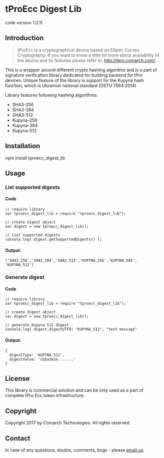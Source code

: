 # tProEcc Digest Lib
code version 1.0.11

## Introduction

> tProEcc is a cryptographical device based on Elliptic Curves Cryptography. If you want to know a little bit more about availability of the device and its features please refer to: http://tpro.comarch.com/.

This is a wrapper around different crypto hashing algoritms and is a part of signature verification library dedicated for building backend for tPro devices. Unique feature of the library is support for the Kupyna hash function, which is Ukrainian national standard (DSTU 7564:2014)

Library features following hashing algorithms:
- SHA3-256
- SHA3-384
- SHA3-512
- Kupyna-256
- Kupyna-384
- Kupyna-512

## Installation

npm install tproecc_digest_lib

## Usage

### List supported digests

#### Code
~~~
// require library
var tproecc_digest_lib = require "tproecc_digest_lib");

// create digest object
var digest = new tproecc_digest_lib();

// list supported digests
console.log( digest.getSupportedDigests() );
~~~

#### Output:

`['SHA3_256','SHA3_384','SHA3_512','KUPYNA_256','KUPYNA_384', 'KUPYNA_512']`

### Generate digest

#### Code
~~~
// require library
var tproecc_digest_lib = require "tproecc_digest_lib");

// create digest object
var digest = new tproecc_digest_lib();

// generate Kupyna-512 digest
console.log( digest.digestUTF8( "KUPYNA_512", "test message" 
~~~

#### Output:

~~~
{ 
  digestType: 'KUPYNA_512',
  digestValue: 'cb5a3e2e.......' 
}
~~~

## License
This library is commercial solution and can be only used as a part of complete tPro Ecc token infrastructure.

## Copyright
Copyright 2017 by Comarch Technologies. All rights reserved.

## Contact
In case of any questions, doubts, comments, bugs - please [email us](mailto:tpro@comarch.com).


